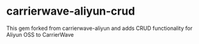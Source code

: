 carrierwave-aliyun-crud
=======================

This gem forked from carrierwave-aliyun and adds CRUD functionality for Aliyun OSS to CarrierWave